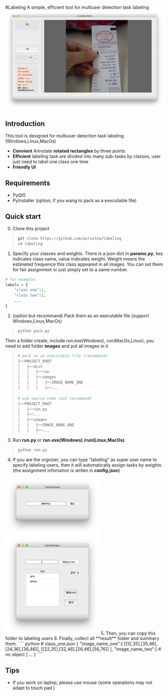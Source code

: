 #Labeling
A simple, efficient tool for multiuser detection task labeling
![UI](https://github.com/wirustea/labeling/blob/master/introduction/ui.png)

## Introduction
This tool is designed for multiuser detection task labeling (Windows,Linux,MacOs)
- **Convient** Annotate **rotated rectangles** by three points
- **Efficient**  labeling task are divided into many sub-tasks by classes, user just need to label one class one time
- **Friendly UI**  

## Requirements
- PyQt5
- PyInstaller (option, if you wang to pack as a executable file)

## Quick start
0. Clone this project
> ```` bash
> git clone https://github.com/wirustea/labeling
> cd labeling
> ````
1. Specify your classes and weights. There is a json dict in **params.py**, key indicates class name, value indicates weight. Weight means the estimated frequence this class appeared in all images. You can set them for fair assignment or just simply set to a same number.
```` python
# for example:
labels = {
    "class one":1,
    "class two":1,
    ...
}
````
2. (option but recommand) Pack them as an executable file (support Windows,Linux,MacOs)
> ```` bash
> python pack.py
> ````
Then a folder create, include run.exe(Windows), run(MacOs,Linux), you need to add folder **images** and put all images in it
> ````bash
> # pack as an executable file (recommand)
> ├──PROJECT_ROOT
> │   ├──dist
> │   │   ├──run
> │   │   ├──images
> │   │   │   ├──IMAGE_NAME_ONE
> │   │   │   ├──...
>
> # use source code (not recommand)
> ├──PROJECT_ROOT
> │   ├──run.py
> │   ├──...
> │   ├──images
> │   │   ├──IMAGE_NAME_ONE
> │   │   ├──...
> ````
3. Run **run.py** or **run.exe(Windows) /run(Linux,MacOs)**.
> ```` bash
> python run.py
> ````
4. If you are the orgnizer, you can type "labeling" as super user name to specify labeling users, then it will automatically assign tasks by weights (the assignment infomation is writen in **config.json**)
<!-- ![orgnizer login](https://github.com/wirustea/labeling/blob/master/introduction/orgnizer.png) -->
<img src="https://github.com/wirustea/labeling/blob/master/introduction/orgnizer.png" width="300">
<img src="https://github.com/wirustea/labeling/blob/master/introduction/add.png" width="300">
5. Then, you can copy this folder to labeling users
6. Finally, collect all **result** folder and summary them.
```` python
# class_one.json
{
    "image_name_one":[
        [[12,35],[35,46],[24,36],[36,46]],
        [[22,35],[32,46],[26,46],[56,76]]
    ],
    "image_name_two":[
        # no object
    ]
    ...
}
````

## Tips
- If you work on laptop, please use mouse (some operations may not adapt to touch pad )
